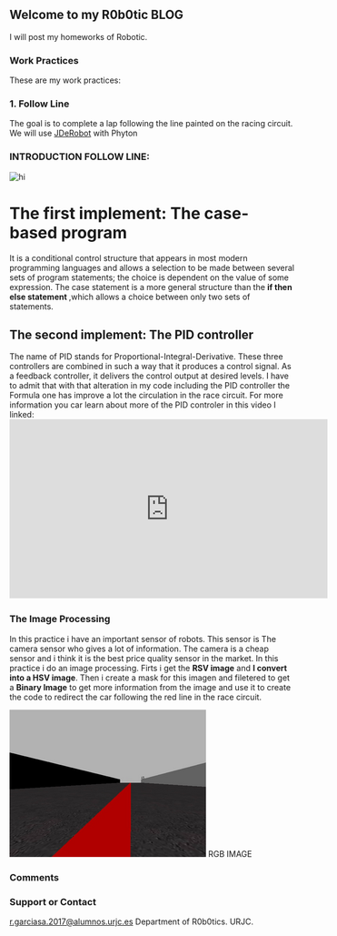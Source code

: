## Welcome to my R0b0tic BLOG

I will post my homeworks of Robotic.

### Work Practices

These are my work practices: 

### 1. Follow Line 
The goal is to complete a lap following the line painted on the racing circuit.
We will use <a href="https://jderobot.github.io/RoboticsAcademy/ " >JDeRobot</a> with Phyton

### INTRODUCTION FOLLOW LINE: 

<img src="https://github.com/rufinogs/rufinogs.github.io/blob/master/Captura%20de%20pantalla%202020-02-26%20a%20las%2023.28.01.png" alt="hi" class="inline"/>

<h1>The first implement: <b>The case-based program</b></h1>
It is a conditional control structure that appears in most modern programming languages and allows a selection to be made   between several sets of program statements; the choice is dependent on the value of some expression. The case statement is a  more general structure than the <b> if then else statement </b>,which allows a choice between only two sets of statements.

<h2> The second implement: The PID controller</h2>
The name of PID stands for Proportional-Integral-Derivative. These three controllers are combined in such a way that it produces a control signal. As a feedback controller, it delivers the control output at desired levels. I have to admit that with that alteration in my code including the PID controller the Formula one has improve a lot the circulation in the race circuit. For more information you car learn about more of the PID controler in this video I linked:
<embed width="560" height="315"
src="https://www.youtube.com/watch?v=v27xYKdZUzI">

### The Image Processing
In this practice i have an important sensor of robots. This sensor is The camera sensor who gives a lot of information. The camera is a cheap sensor and i think it is the best price quality sensor in the market.
In this practice i do an image processing. Firts i get the <b> RSV image</b> and <b> I convert into a HSV image</b>. Then i create a mask for this imagen and filetered to get a <b> Binary Image</b> to get more information from the image and use it to create the code to redirect the car following the red line in the race circuit.

<centre><img src="rgb.png" alt="hi" class="inline"/> </centre>
<centre> RGB IMAGE </centre>


### Comments


### Support or Contact

r.garciasa.2017@alumnos.urjc.es
Department of R0b0tics. URJC.

